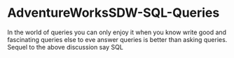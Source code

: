 # AdventureWorksSDW-SQL-Queries
In the world of queries you can only enjoy it when you know write good and fascinating queries else to eve answer queries is better than asking queries. Sequel to the above  discussion say SQL
